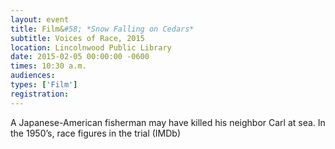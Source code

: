 ```yaml
---
layout: event
title: Film&#58; *Snow Falling on Cedars*
subtitle: Voices of Race, 2015
location: Lincolnwood Public Library
date: 2015-02-05 00:00:00 -0600
times: 10:30 a.m.
audiences: 
types: ['Film']
registration: 
---
```

A Japanese-American fisherman may have killed his neighbor Carl at sea. In the 1950’s, race figures in the trial (IMDb)
